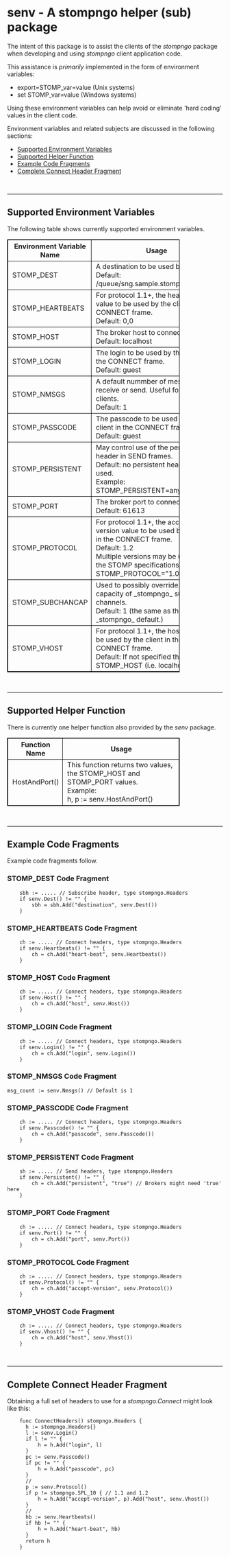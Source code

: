 # senv - A stompngo helper (sub) package

The intent of this package is to assist the clients of the
_stompngo_ package when developing and using _stompngo_ client application
code.

This assistance is _primarily_ implemented in the form of environment variables:

* export=STOMP_var=value (Unix systems)
* set STOMP_var=value (Windows systems)

Using these environment variables can help avoid or eliminate 'hard coding'
values in the client code.

Environment variables and related subjects are discussed in the following sections:

* [Supported Environment Variables](#senv)
* [Supported Helper Function](#shf)
* [Example Code Fragments](#ecf)
* [Complete Connect Header Fragment](#cchf)
<br />

---

## <a name="sev"></a>Supported Environment Variables

The following table shows currently supported environment variables.

<table border="1" style="width:80%;border: 1px solid black;">
<tr>
<th style="width:20%;border: 1px solid black;padding-left: 10px;" >
Environment Variable Name
</th>
<th style="width:60%border: 1px solid black;padding-left: 10px;" >
Usage
</th>
</tr>

<tr>
<td style="border: 1px solid black;padding-left: 10px;" >
STOMP_DEST
</td>
<td style="border: 1px solid black;padding-left: 10px;" >
A destination to be used by the client.<br />
Default: /queue/sng.sample.stomp.destination
</td>
</tr>

<tr>
<td style="border: 1px solid black;padding-left: 10px;" >
STOMP_HEARTBEATS
</td>
<td style="border: 1px solid black;padding-left: 10px;" >
For protocol 1.1+, the heart-beat value to be used by the client in the CONNECT frame.<br />
Default: 0,0
</td>
</tr>

<tr>
<td style="border: 1px solid black;padding-left: 10px;" >
STOMP_HOST
</td>
<td style="border: 1px solid black;padding-left: 10px;" >
The broker host to connect to.<br />
Default: localhost
</td>
</tr>

<tr>
<td style="border: 1px solid black;padding-left: 10px;" >
STOMP_LOGIN
</td>
<td style="border: 1px solid black;padding-left: 10px;" >
The login to be used by the client in the CONNECT frame.<br />
Default: guest
</td>
</tr>

<tr>
<td style="border: 1px solid black;padding-left: 10px;" >
STOMP_NMSGS
</td>
<td style="border: 1px solid black;padding-left: 10px;" >
A default nummber of messages to receive or send.  Useful for some clients.<br />
Default: 1
</td>
</tr>

<tr>
<td style="border: 1px solid black;padding-left: 10px;" >
STOMP_PASSCODE
</td>
<td style="border: 1px solid black;padding-left: 10px;" >
The passcode to be used by the client in the CONNECT frame.<br />
Default: guest
</td>
</tr>

<tr>
<td style="border: 1px solid black;padding-left: 10px;" >
STOMP_PERSISTENT
</td>
<td style="border: 1px solid black;padding-left: 10px;" >
May control use of the persistent header in SEND frames.<br />
Default: no persistent header to be used.<br />
Example:<br />
STOMP_PERSISTENT=anyvalue
</td>
</tr>

<tr>
<td style="border: 1px solid black;padding-left: 10px;" >
STOMP_PORT
</td>
<td style="border: 1px solid black;padding-left: 10px;" >
The broker port to connect to.<br />
Default: 61613
</td>
</tr>

<tr>
<td style="border: 1px solid black;padding-left: 10px;" >
STOMP_PROTOCOL
</td>
<td style="border: 1px solid black;padding-left: 10px;" >
For protocol 1.1+, the accept-version value to be used by the client in the CONNECT frame.<br />
Default: 1.2<br />
Multiple versions may be used per the STOMP specifications, e.g.:<br />
STOMP_PROTOCOL="1.0,1.1,1.2"
</td>
</tr>

<tr>
<td style="border: 1px solid black;padding-left: 10px;" >
STOMP_SUBCHANCAP
</td>
<td style="border: 1px solid black;padding-left: 10px;" >
Used to possibly override the default capacity of _stompngo_ subscription channels.<br />
Default: 1 (the same as the _stompngo_ default.)
</td>
</tr>

<tr>
<td style="border: 1px solid black;padding-left: 10px;" >
STOMP_VHOST
</td>
<td style="border: 1px solid black;padding-left: 10px;" >
For protocol 1.1+, the host value to be used by the client in the CONNECT frame.<br />
Default: If not specified the default is STOMP_HOST (i.e. localhost).
</td>
</tr>
</table>

<br />

---

## <a name="shf"></a>Supported Helper Function

There is currently one helper function also provided by the _senv_ package.

<table border="1" style="width:80%;border: 1px solid black;">
<tr>
<th style="width:20%;border: 1px solid black;padding-left: 10px;" >
Function Name
</th>
<th style="width:60%border: 1px solid black;padding-left: 10px;" >
Usage
</th>
</tr>

<tr>
<td style="border: 1px solid black;padding-left: 10px;" >
HostAndPort()
</td>
<td style="border: 1px solid black;padding-left: 10px;" >
This function returns two values, the STOMP_HOST and STOMP_PORT values.<br />
Example:<br />
h, p := senv.HostAndPort()
</td>
</tr>

</table>

<br />

---

## <a name="ecf"></a>Example Code Fragments

Example code fragments follow.

### STOMP_DEST Code Fragment

        sbh := ..... // Subscribe header, type stompngo.Headers
        if senv.Dest() != "" {
            sbh = sbh.Add("destination", senv.Dest())
        }

### STOMP_HEARTBEATS Code Fragment

        ch := ..... // Connect headers, type stompngo.Headers
        if senv.Heartbeats() != "" {
            ch = ch.Add("heart-beat", senv.Heartbeats())
        }

### STOMP_HOST Code Fragment

        ch := ..... // Connect headers, type stompngo.Headers
        if senv.Host() != "" {
            ch = ch.Add("host", senv.Host())
        }

### STOMP_LOGIN Code Fragment

        ch := ..... // Connect headers, type stompngo.Headers
        if senv.Login() != "" {
            ch = ch.Add("login", senv.Login())
        }

### STOMP_NMSGS Code Fragment

    msg_count := senv.Nmsgs() // Default is 1

### STOMP_PASSCODE Code Fragment

        ch := ..... // Connect headers, type stompngo.Headers
        if senv.Passcode() != "" {
            ch = ch.Add("passcode", senv.Passcode())
        }

### STOMP_PERSISTENT Code Fragment

        sh := ..... // Send headers, type stompngo.Headers
        if senv.Persistent() != "" {
            ch = ch.Add("persistent", "true") // Brokers might need 'true' here
        }

### STOMP_PORT Code Fragment

        ch := ..... // Connect headers, type stompngo.Headers
        if senv.Port() != "" {
            ch = ch.Add("port", senv.Port())
        }

### STOMP_PROTOCOL Code Fragment

        ch := ..... // Connect headers, type stompngo.Headers
        if senv.Protocol() != "" {
            ch = ch.Add("accept-version", senv.Protocol())
        }

### STOMP_VHOST Code Fragment

        ch := ..... // Connect headers, type stompngo.Headers
        if senv.Vhost() != "" {
            ch = ch.Add("host", senv.Vhost())
        }
<br />

---

## <a name="cchf"></a>Complete Connect Header Fragment

Obtaining a full set of headers to use for a _stompngo.Connect_ might
look like this:

        func ConnectHeaders() stompngo.Headers {
          h := stompngo.Headers{}
          l := senv.Login()
          if l != "" {
              h = h.Add("login", l)
          }
          pc := senv.Passcode()
          if pc != "" {
              h = h.Add("passcode", pc)
          }
          //
          p := senv.Protocol()
          if p != stompngo.SPL_10 { // 1.1 and 1.2
              h = h.Add("accept-version", p).Add("host", senv.Vhost())
          }
          //
          hb := senv.Heartbeats()
          if hb != "" {
              h = h.Add("heart-beat", hb)
          }
          return h
        }

